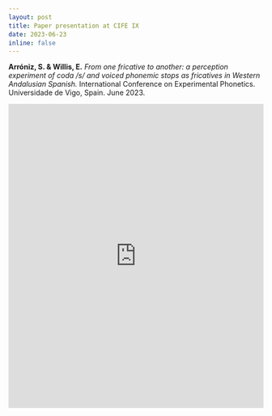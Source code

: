 ```yaml
---
layout: post
title: Paper presentation at CIFE IX
date: 2023-06-23
inline: false
---
```


**Arróniz, S. & Willis, E.** _From one fricative to another: a perception experiment of coda /s/ and voiced phonemic stops as fricatives in Western Andalusian Spanish._ International Conference on Experimental Phonetics. Universidade de Vigo, Spain. June 2023.

<iframe src='https://view.officeapps.live.com/op/embed.aspx?src=[https://www.sarroniz.com/assets/ppts/Vigo2023_share.pptx]' width='100%' height='600px' frameborder='0'>


## Abstract

This paper examines the interplay of two phonological processes in Spanish, the debuccalization of /s/ and spirantization of /bdg/ in a Western Andalusian variety of Spanish. The reduction of /s/ in coda position has been widely reported to occur in many different varieties of Spanish. Specifically, this lenition process has been described to result in an aspirated variant (Bybee, 2000; Hualde, 2005; Lipski, 1994), a glottal occlusion (Luna, 2010; Valentín- Márquez, 2006), or as a total elision (Poplack, 1980). A different well-known aspect of Spanish is the spirantization of /b d g/, by which these phonemes are produced as the continuant consonants in specific contexts. Traditional research of Spanish describes spirantization in terms of two distinct allophones in complementary distribution. The stop allophones [b d g] are found after pause, after a nasal, and, in the case of /d/, also after a lateral, while the approximant allophones [β̞ ð̞ ɣ̞] are found elsewhere (Navarro Tomás, 1918/1977; Martínez Celdrán 1984, 2022).  

Preliminary production data of Andalusian Spanish of a coda /s/ followed by the voiced stops /bdg/ are produced as singleton fricative (e.g., /sb/ -> [v]) (Figure 1); the new allophone compensating for the lost /s/. A similar restructuring pattern is observed in the same dialect with /s/ and the voiceless stops with a resulting increase in aspiration or VOT of following stops /pas.ta/ -> [pah.tha] (see Torreira 2006, Ruch 2016). In this paper, we test the perceptual categorization of this compensation process by creating minimal pairs of the type /u.na.bo.ta/ -> [u.na.β̞o.ta] - versus /u.nas.bo.tas/ -> [u.na.'vo.ta]. We hypothesize that if the singleton fricative realizations ([v], [ð] or [ɣ]) are associated with plurality, we have evidence for a novel allophone resulting from /s/ reduction and spirantization as a new compensatory strategy. 

Four speakers from Puerto Rico and two speakers from Seville, Spain, produced the stimuli. We created minimal pairs with an approximant and a fricative realization for /b d g/ based on plurality [u.na.'βa.ka] vs. [u.na.'va.ka] described previously, resulting in 24 tokens per speaker. The tasks were presented in a Qualtrics survey. The first task was a continuum judgment task in the form of a Likert scale along singular/plural continuum. The second task was a forced choice perceptual test using photos in which the participants had to listen to the stimuli and the singular or plural photo. The instrument was distributed to Andalusians and Puerto Ricans to serve as control.  

Preliminary findings based on 34 Andalusians and 57 Puerto Ricans revealed that, indeed, Andalusians perceived a fricative realization of /b d g/ as plural, implying the perception of an /s/, while Puerto Ricans did not (Figure 2). These fricative allophones were perceived as a phonological manifestation of /s/ plus /b d g/ by Andalusian listeners, showing evidence for a new compensatory strategy in this speech community. This resolution strategy of /s/ now yields three discrete allophonic realizations derived from phonemic /b d g/, an occlusive, an approximant, and a fricative when preceded by an elided /s/. 

<figure>
    <img src="/assets/img/cife1.png" width="750"/>
    <figcaption>Figure 1: Fricative dental allophone in plural production context.</figcaption>
<figure>

<br>
<br>

<figure>
    <img src="/assets/img/cife2.png" width="750"/>
    <figcaption>Figure 2: Identification of the Andalusian fricative allophone [u.na.'vo.ta] in plural ‘unas botas’ (some boots) by Andalusian listeners (3a) versus Puerto Rican listeners (3b).</figcaption>
